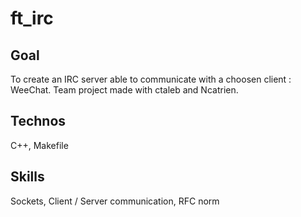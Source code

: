 # ft_irc

## Goal
To create an IRC server able to communicate with a choosen client : WeeChat. Team project made with ctaleb and Ncatrien.

## Technos
C++, Makefile

## Skills
Sockets, Client / Server communication, RFC norm
